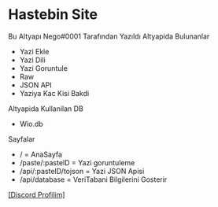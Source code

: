 # Hastebin Site


Bu Altyapı Nego#0001 Tarafından Yazıldı
Altyapida Bulunanlar


+ Yazi Ekle
+ Yazi Dili
+ Yazi Goruntule
+ Raw
+ JSON API
+ Yaziya Kac Kisi Bakdi

Altyapida Kullanilan DB 
 + Wio.db
 
Sayfalar
  + / = AnaSayfa
  + /paste/:pasteID = Yazi goruntuleme
  + /api/:pasteID/tojson = Yazi JSON Apisi
  + /api/database = VeriTabani Bilgilerini Gosterir
  
  
[[Discord Profilim]](https://discord.com/users/682607343707488388)